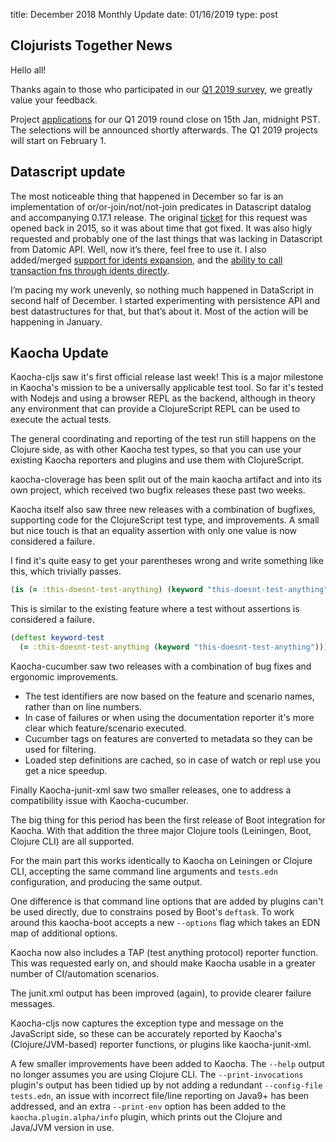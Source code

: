 title: December 2018 Monthly Update
date: 01/16/2019
type: post

## Clojurists Together News

Hello all!

Thanks again to those who participated in our [Q1 2019 survey](https://www.clojuriststogether.org/news/q1-2019-survey-results/), we greatly value your feedback.

Project [applications](https://www.clojuriststogether.org/open-source/) for our Q1 2019 round close on 15th Jan, midnight PST. The selections will be announced shortly afterwards. The Q1 2019 projects will start on February 1.

## Datascript update

The most noticeable thing that happened in December so far is an implementation of or/or-join/not/not-join predicates in Datascript datalog and accompanying 0.17.1 release. The original [ticket](https://github.com/tonsky/datascript/issues/50) for this request was opened back in 2015, so it was about time that got fixed. It was also higly requested and probably one of the last things that was lacking in Datascript from Datomic API. Well, now it’s there, feel free to use it. I also added/merged [support for idents expansion](https://github.com/tonsky/datascript/pull/245), and the [ability to call transaction fns through idents directly](https://github.com/tonsky/datascript/commit/34c122e0b5192bb58a797137fbb1f6bd1b236e6d).

I’m pacing my work unevenly, so nothing much happened in DataScript in second half of December. I started experimenting with persistence API and best datastructures for that, but that’s about it. Most of the action will be happening in January.

## Kaocha Update

Kaocha-cljs saw it's first official release last week! This is a major milestone
in Kaocha's mission to be a universally applicable test tool. So far it's tested
with Nodejs and using a browser REPL as the backend, although in theory any
environment that can provide a ClojureScript REPL can be used to execute the
actual tests.

The general coordinating and reporting of the test run still happens on the
Clojure side, as with other Kaocha test types, so that you can use your existing
Kaocha reporters and plugins and use them with ClojureScript.

kaocha-cloverage has been split out of the main kaocha artifact and into its own
project, which received two bugfix releases these past two weeks.

Kaocha itself also saw three new releases with a combination of bugfixes,
supporting code for the ClojureScript test type, and improvements. A small but
nice touch is that an equality assertion with only one value is now considered a
failure.

I find it's quite easy to get your parentheses wrong and write something like
this, which trivially passes.

```clojure
(is (= :this-doesnt-test-anything) (keyword "this-doesnt-test-anything"))
```

This is similar to the existing feature where a test without assertions is
considered a failure.

```clojure
(deftest keyword-test
  (= :this-doesnt-test-anything (keyword "this-doesnt-test-anything")))
```

Kaocha-cucumber saw two releases with a combination of bug fixes and ergonomic
improvements.

- The test identifiers are now based on the feature and scenario names, rather than on line numbers.
- In case of failures or when using the documentation reporter it's more clear which feature/scenario executed.
- Cucumber tags on features are converted to metadata so they can be used for filtering.
- Loaded step definitions are cached, so in case of watch or repl use you get a nice speedup.

Finally Kaocha-junit-xml saw two smaller releases, one to address a compatibility issue with Kaocha-cucumber.

The big thing for this period has been the first release of Boot integration for
Kaocha. With that addition the three major Clojure tools (Leiningen, Boot,
Clojure CLI) are all supported.

For the main part this works identically to Kaocha on Leiningen or Clojure CLI,
accepting the same command line arguments and `tests.edn` configuration, and
producing the same output.

One difference is that command line options that are added by plugins can't be
used directly, due to constrains posed by Boot's `deftask`. To work around this
kaocha-boot accepts a new `--options` flag which takes an EDN map of additional
options.

Kaocha now also includes a TAP (test anything protocol) reporter function. This
was requested early on, and should make Kaocha usable in a greater number of
CI/automation scenarios.

The junit.xml output has been improved (again), to provide clearer failure
messages.

Kaocha-cljs now captures the exception type and message on the JavaScript side,
so these can be accurately reported by Kaocha's (Clojure/JVM-based) reporter
functions, or plugins like kaocha-junit-xml.

A few smaller improvements have been added to Kaocha. The `--help` output no
longer assumes you are using Clojure CLI. The `--print-invocations` plugin's
output has been tidied up by not adding a redundant `--config-file tests.edn`,
an issue with incorrect file/line reporting on Java9+ has been addressed, and an
extra `--print-env` option has been added to the `kaocha.plugin.alpha/info`
plugin, which prints out the Clojure and Java/JVM version in use.
